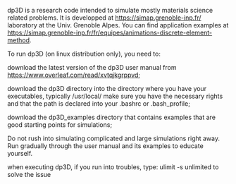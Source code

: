 dp3D is a research code intended to simulate mostly materials science related problems. 
It is developped at https://simap.grenoble-inp.fr/ laboratory at the Univ. Grenoble Alpes. 
You can find application examples at https://simap.grenoble-inp.fr/fr/equipes/animations-discrete-element-method.

To run dp3D (on linux distribution only), you need to:

download the latest version of the dp3D user manual from https://www.overleaf.com/read/xvtqjkgrppvd;

download the dp3D directory into the directory where you have your executables, typically /usr/local/ make sure you have the necessary rights and that the path is declared into your .bashrc or .bash_profile;

download the dp3D_examples directory that contains examples that are good starting points for simulations;

Do not rush into simulating complicated and large simulations right away. Run gradually through the user manual and its examples to educate yourself.

when executing dp3D, if you run into troubles, type: ulimit -s unlimited to solve the issue
